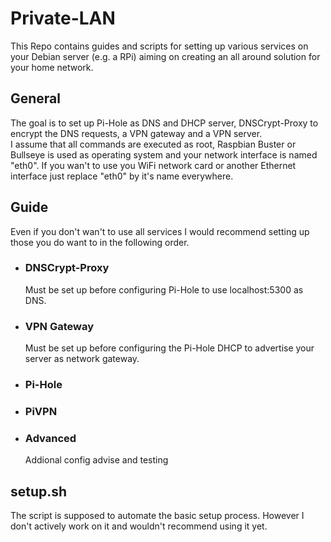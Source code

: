 # Private-LAN
This Repo contains guides and scripts for setting up various services on your Debian server (e.g. a RPi) aiming on creating an all around solution for your home network.

## General
The goal is to set up Pi-Hole as DNS and DHCP server, DNSCrypt-Proxy to encrypt the DNS requests, a VPN gateway and a VPN server.  
I assume that all commands are executed as root, Raspbian Buster or Bullseye is used as operating system and your network interface is named "eth0". If you wan't to use you WiFi network card or another Ethernet interface just replace "eth0" by it's name everywhere.

## Guide
Even if you don't wan't to use all services I would recommend setting up those you do want to in the following order.  

- ### DNSCrypt-Proxy
  Must be set up before configuring Pi-Hole to use localhost:5300 as DNS.

- ### VPN Gateway
  Must be set up before configuring the Pi-Hole DHCP to advertise your server as network gateway.

- ### Pi-Hole

- ### PiVPN

- ### Advanced
  Addional config advise and testing

## setup.sh
The script is supposed to automate the basic setup process. However I don't actively work on it and wouldn't recommend using it yet.  
